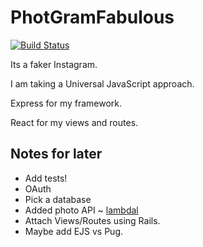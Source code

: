 # PhotGramFabulous

[![Build Status](https://travis-ci.org/SeanGallen/PhotoGramFabulous.svg?branch=master)](https://travis-ci.org/SeanGallen/PhotoGramFabulous)

Its a faker Instagram.

I am taking a Universal JavaScript approach.

Express for my framework.

React for my views and routes.


Notes for later
---------------

* Add tests!
* OAuth
* Pick a database
* Added photo API ~ [lambdal](https://lambdal.com/api-documentation)
* Attach Views/Routes using Rails.
* Maybe add EJS vs Pug.
